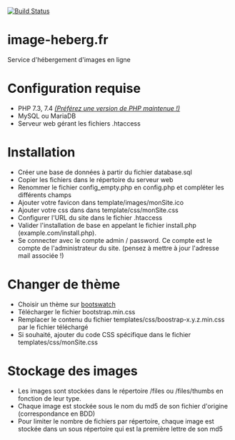 [![Build Status](https://travis-ci.org/AnaelMobilia/image-heberg.fr.svg?branch=master)](https://travis-ci.org/AnaelMobilia/image-heberg.fr)
# image-heberg.fr
Service d'hébergement d'images en ligne

# Configuration requise
  - PHP 7.3, 7.4 [*(Préférez une version de PHP maintenue !)*](https://www.php.net/supported-versions.php)
  - MySQL ou MariaDB
  - Serveur web gérant les fichiers .htaccess

# Installation
  - Créer une base de données à partir du fichier database.sql
  - Copier les fichiers dans le répertoire du serveur web
  - Renommer le fichier config_empty.php en config.php et compléter les différents champs
  - Ajouter votre favicon dans template/images/monSite.ico
  - Ajouter votre css dans dans template/css/monSite.css
  - Configurer l'URL du site dans le fichier .htaccess
  - Valider l'installation de base en appelant le fichier install.php (example.com/install.php).
  - Se connecter avec le compte admin / password. Ce compte est le compte de l'administrateur du site. (pensez à mettre à jour l'adresse mail associée !)

# Changer de thème
  - Choisir un thème sur [bootswatch](https://bootswatch.com/)
  - Télécharger le fichier bootstrap.min.css
  - Remplacer le contenu du fichier templates/css/boostrap-x.y.z.min.css par le fichier téléchargé
  - Si souhaité, ajouter du code CSS spécifique dans le fichier templates/css/monSite.css

# Stockage des images
  - Les images sont stockées dans le répertoire /files ou /files/thumbs en fonction de leur type.
  - Chaque image est stockée sous le nom du md5 de son fichier d'origine (correspondance en BDD)
  - Pour limiter le nombre de fichiers par répertoire, chaque image est stockée dans un sous répertoire qui est la première lettre de son md5
